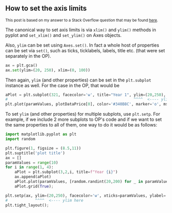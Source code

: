 ## How to set the axis limits

<sup>This post is based on my answer to a Stack Overflow question that may be found [here](https://stackoverflow.com/a/75797959/19123103).</sup>

The canonical way to set axis limits is via `xlim()` and `ylim()` methods in pyplot and `set_xlim()` and `set_ylim()` on Axes objects.


Also, `ylim` can be set using `Axes.set()`. In fact a whole host of properties can be set via `set()`, such as ticks, ticklabels, labels, title etc. (that were set separately in the OP).
```python
ax = plt.gca()
ax.set(ylim=(20, 250), xlim=(0, 100))
```
Then again, `ylim` (and other properties) can be set in the `plt.subplot` instance as well. For the case in the OP, that would be
```python
aPlot = plt.subplot(321, facecolor='w', title="Year 1", ylim=(20,250), xticks=paramValues, ylabel='Average Price', xlabel='Mark-up')
#                                                       ^^^^  <---- ylim here
plt.plot(paramValues, plotDataPrice[0], color='#340B8C', marker='o', ms=5, mfc='#EB1717');
```


To set `ylim` (and other properties) for multiple subplots, use `plt.setp`. For example, if we include 2 more subplots to OP's code and if we want to set the same properties to all of them, one way to do it would be as follows:
```python
import matplotlib.pyplot as plt
import random

plt.figure(1, figsize = (8.5,11))
plt.suptitle('plot title')
ax = []
paramValues = range(10)
for i in range(1, 4):
    aPlot = plt.subplot(3,2,i, title=f"Year {i}")
    ax.append(aPlot)
    aPlot.plot(paramValues, [random.randint(20,200) for _ in paramValues], color='#340B8C', marker='o', ms=5, mfc='#EB1717')
    aPlot.grid(True);

plt.setp(ax, ylim=(20,250), facecolor='w', xticks=paramValues, ylabel='Average Price', xlabel='Mark-up')
#            ^^^^  <---- ylim here
plt.tight_layout();
```
